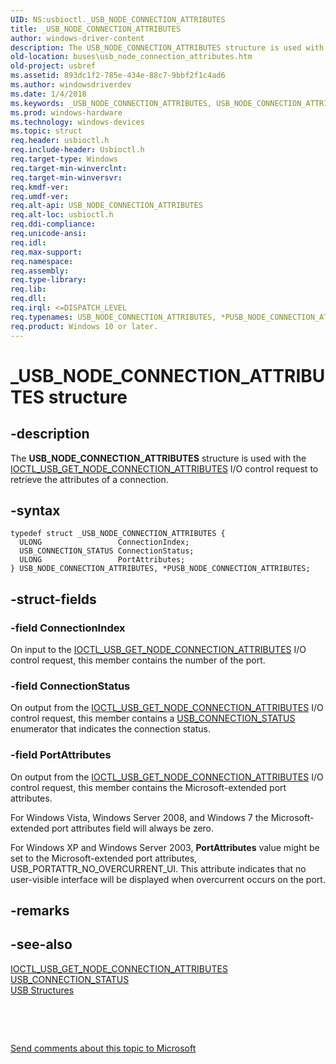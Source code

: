 ```yaml
---
UID: NS:usbioctl._USB_NODE_CONNECTION_ATTRIBUTES
title: _USB_NODE_CONNECTION_ATTRIBUTES
author: windows-driver-content
description: The USB_NODE_CONNECTION_ATTRIBUTES structure is used with the IOCTL_USB_GET_NODE_CONNECTION_ATTRIBUTES I/O control request to retrieve the attributes of a connection.
old-location: buses\usb_node_connection_attributes.htm
old-project: usbref
ms.assetid: 893dc1f2-785e-434e-88c7-9bbf2f1c4ad6
ms.author: windowsdriverdev
ms.date: 1/4/2018
ms.keywords: _USB_NODE_CONNECTION_ATTRIBUTES, USB_NODE_CONNECTION_ATTRIBUTES, *PUSB_NODE_CONNECTION_ATTRIBUTES
ms.prod: windows-hardware
ms.technology: windows-devices
ms.topic: struct
req.header: usbioctl.h
req.include-header: Usbioctl.h
req.target-type: Windows
req.target-min-winverclnt: 
req.target-min-winversvr: 
req.kmdf-ver: 
req.umdf-ver: 
req.alt-api: USB_NODE_CONNECTION_ATTRIBUTES
req.alt-loc: usbioctl.h
req.ddi-compliance: 
req.unicode-ansi: 
req.idl: 
req.max-support: 
req.namespace: 
req.assembly: 
req.type-library: 
req.lib: 
req.dll: 
req.irql: <=DISPATCH_LEVEL
req.typenames: USB_NODE_CONNECTION_ATTRIBUTES, *PUSB_NODE_CONNECTION_ATTRIBUTES
req.product: Windows 10 or later.
---
```


# _USB_NODE_CONNECTION_ATTRIBUTES structure



## -description
The <b>USB_NODE_CONNECTION_ATTRIBUTES</b> structure is used with the <a href="..\usbioctl\ni-usbioctl-ioctl_usb_get_node_connection_attributes.md">IOCTL_USB_GET_NODE_CONNECTION_ATTRIBUTES</a> I/O control request to retrieve the attributes of a connection.



## -syntax

````
typedef struct _USB_NODE_CONNECTION_ATTRIBUTES {
  ULONG                 ConnectionIndex;
  USB_CONNECTION_STATUS ConnectionStatus;
  ULONG                 PortAttributes;
} USB_NODE_CONNECTION_ATTRIBUTES, *PUSB_NODE_CONNECTION_ATTRIBUTES;
````


## -struct-fields

### -field ConnectionIndex

On input to the <a href="..\usbioctl\ni-usbioctl-ioctl_usb_get_node_connection_attributes.md">IOCTL_USB_GET_NODE_CONNECTION_ATTRIBUTES</a> I/O control request, this member contains the number of the port.


### -field ConnectionStatus

On output from the <a href="..\usbioctl\ni-usbioctl-ioctl_usb_get_node_connection_attributes.md">IOCTL_USB_GET_NODE_CONNECTION_ATTRIBUTES</a> I/O control request, this member contains a <a href="..\usbioctl\ne-usbioctl-_usb_connection_status.md">USB_CONNECTION_STATUS</a> enumerator that indicates the connection status.


### -field PortAttributes

On output from the <a href="..\usbioctl\ni-usbioctl-ioctl_usb_get_node_connection_attributes.md">IOCTL_USB_GET_NODE_CONNECTION_ATTRIBUTES</a> I/O control request, this member contains the Microsoft-extended port attributes.

For Windows Vista, Windows Server 2008, and Windows 7 the Microsoft-extended port attributes field will always be zero.  

For Windows XP and Windows Server 2003, <b>PortAttributes</b> value might be set to the  Microsoft-extended port attributes, USB_PORTATTR_NO_OVERCURRENT_UI. This attribute indicates that no user-visible interface will be displayed when overcurrent occurs on the port.
	



## -remarks


## -see-also
<dl>
<dt>
<a href="..\usbioctl\ni-usbioctl-ioctl_usb_get_node_connection_attributes.md">IOCTL_USB_GET_NODE_CONNECTION_ATTRIBUTES</a>
</dt>
<dt>
<a href="..\usbioctl\ne-usbioctl-_usb_connection_status.md">USB_CONNECTION_STATUS</a>
</dt>
<dt>
<a href="https://msdn.microsoft.com/library/windows/hardware/ff540160">USB Structures</a>
</dt>
</dl>
 

 

<a href="mailto:wsddocfb@microsoft.com?subject=Documentation%20feedback [usbref\buses]:%20USB_NODE_CONNECTION_ATTRIBUTES structure%20 RELEASE:%20(1/4/2018)&amp;body=%0A%0APRIVACY STATEMENT%0A%0AWe use your feedback to improve the documentation. We don't use your email address for any other purpose, and we'll remove your email address from our system after the issue that you're reporting is fixed. While we're working to fix this issue, we might send you an email message to ask for more info. Later, we might also send you an email message to let you know that we've addressed your feedback.%0A%0AFor more info about Microsoft's privacy policy, see http://privacy.microsoft.com/en-us/default.aspx." title="Send comments about this topic to Microsoft">Send comments about this topic to Microsoft</a>

